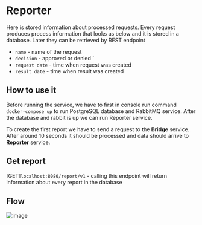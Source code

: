 # Reporter
Here is stored information about processed requests. Every request produces process information that looks as below and it is stored in a database. Later they can be retrieved by REST endpoint
* `name` - name of the request
* `decision` - approved or denied `
* `request date` - time when request was created
* `result date` - time when result was created

## How to use it
Before running the service, we have to first in console run command `docker-compose up` to run PostgreSQL database and RabbitMQ service. After the database and rabbit is up we can run Reporter service. 

To create the first report we have to send a request to the **Bridge** service. After around 10 seconds it should be processed and data should arrive to **Reporter** service.

## Get report
[GET]`localhost:8080/report/v1` - calling this endpoint will return information about every report in the database

## Flow
![image](https://user-images.githubusercontent.com/67066372/125171339-09d13300-e1b4-11eb-8586-b95c4c255f76.png)
